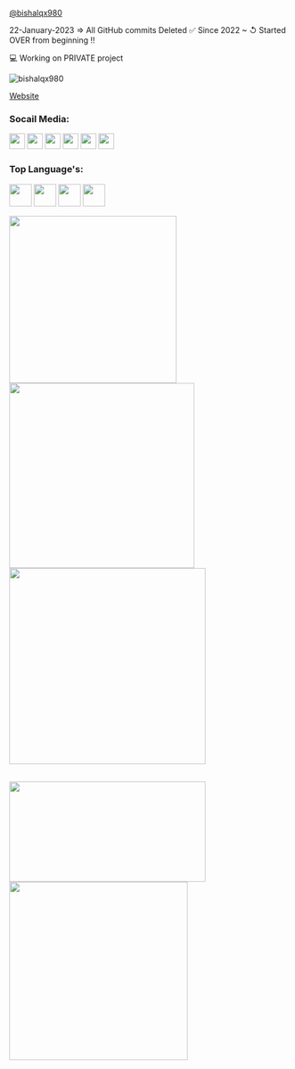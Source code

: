 <a href="https://bishalqx980.github.io/bishalqx980/">@bishalqx980</a>
<p align="left">22-January-2023 ⇒ All GitHub commits Deleted ✅ Since 2022 ~ ↺ Started OVER from beginning !!</p>
<p align="left">💻 Working on PRIVATE project</p>
<p align="left"> <img src="https://komarev.com/ghpvc/?username=bishalqx980&label=Profile%20views&color=0096FF&style=flat" alt="bishalqx980"></p>
<a href="https://bishalqx980.github.io/">Website</a>
<h3 align="left">Socail Media:</h3>
<a href="mailto:bishalqx680@gmail.com"><img src="https://bishalqx980.github.io/bishalqx980/images/Gmail.png" alt="" width="28px"></a>
<a href="http://facebook.com/bishalqx980"><img src="https://bishalqx980.github.io/bishalqx980/images/Facebook.png" alt="" width="28px"></a>
<a href="http://twitter.com/bishalqx980"><img src="https://bishalqx980.github.io/bishalqx980/images/x.jpeg" alt="" width="28px"></a>
<a href="http://t.me/bishalqx980"><img src="https://bishalqx980.github.io/bishalqx980/images/Telegram.png" alt="" width="28px"></a>
<a href="https://discord.com/users/1008057534067773470"><img src="https://bishalqx980.github.io/bishalqx980/images/Discord.png" alt="" width="28px"></a>
<a href="http://youtube.com/@bishalqx980"><img src="https://bishalqx980.github.io/bishalqx980/images/YouTube.png" alt="" width="28px"></a>

<h3 align="left">Top Language's:</h3>
<p>
<img src="https://bishalqx980.github.io/bishalqx980/images/python.svg" alt="" width="40" height="40">
<img src="https://bishalqx980.github.io/bishalqx980/images/html5.svg" alt="" width="40" height="40">
<img src="https://bishalqx980.github.io/bishalqx980/images/css3.svg" alt="" width="40" height="40">
<img src="https://bishalqx980.github.io/bishalqx980/images/js.svg" alt="" width="40" height="40">
</p>

<p align="left">
<img width="300px" src="https://github-readme-stats.vercel.app/api/top-langs?username=bishalqx980&show_icons=true&locale=en&layout=compact" alt="">
<br>
<img width="332px" src="https://github-readme-stats.vercel.app/api?username=bishalqx980&show_icons=true&locale=en" alt="">
<br>
<img width="352px" src="https://github-readme-streak-stats.herokuapp.com/?user=bishalqx980&" alt="">
<br>
</p>
<br>
<img  width="352px" align="center" src="http://github-profile-summary-cards.vercel.app/api/cards/profile-details?username=bishalqx980&theme=2077" height="180em">
<br>
<img width="320px" src="https://bishalqx980.github.io/bishalqx980/images/BISHAL.png" alt="">
